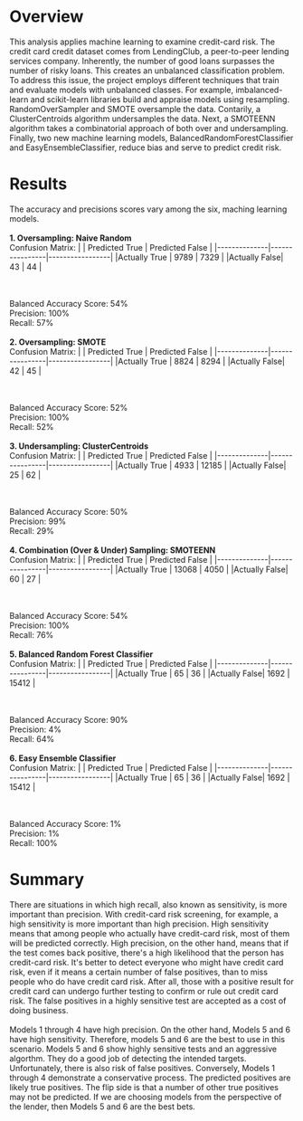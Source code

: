 # Overview
This analysis applies machine learning to examine credit-card risk. The credit card credit dataset comes from LendingClub, a peer-to-peer lending services company. Inherently, the number of good loans surpasses the number of risky loans. This creates an unbalanced classification problem. To address this issue, the project employs different techniques that train and evaluate models with unbalanced classes. For example, imbalanced-learn and scikit-learn libraries build and appraise models using resampling. RandomOverSampler and SMOTE oversample the data. Contarily, a ClusterCentroids algorithm undersamples the data. Next, a SMOTEENN algorithm takes a combinatorial approach of both over and undersampling. Finally, two new machine learning models, BalancedRandomForestClassifier and EasyEnsembleClassifier, reduce bias and serve to predict credit risk.  
# Results
The accuracy and precisions scores vary among the six, maching learning models.
\
\
**1. Oversampling: Naive Random**
\
Confusion Matrix:
|              | Predicted True | Predicted False |
|--------------|----------------|-----------------|
|Actually True | 9789           | 7329            |
|Actually False| 43             | 44              |

\
\
Balanced Accuracy Score: 54%
\
Precision: 100%
\
Recall: 57%
\
\
**2. Oversampling: SMOTE**
\
Confusion Matrix:
|              | Predicted True | Predicted False |
|--------------|----------------|-----------------|
|Actually True | 8824           | 8294            |
|Actually False| 42             | 45              |

\
\
Balanced Accuracy Score: 52%
\
Precision: 100%
\
Recall: 52%
\
\
**3. Undersampling: ClusterCentroids**
\
Confusion Matrix:
|              | Predicted True | Predicted False |
|--------------|----------------|-----------------|
|Actually True | 4933           | 12185           |
|Actually False| 25             | 62              |

\
\
Balanced Accuracy Score: 50%
\
Precision: 99%
\
Recall: 29%
\
\
**4. Combination (Over & Under) Sampling: SMOTEENN**
\
Confusion Matrix:
|              | Predicted True | Predicted False |
|--------------|----------------|-----------------|
|Actually True | 13068          | 4050            |
|Actually False| 60             | 27              |

\
\
Balanced Accuracy Score: 54%
\
Precision: 100%
\
Recall: 76%
\
\
**5. Balanced Random Forest Classifier**
\
Confusion Matrix:
|              | Predicted True | Predicted False |
|--------------|----------------|-----------------|
|Actually True | 65             | 36              |
|Actually False| 1692           | 15412           |

\
\
Balanced Accuracy Score: 90%
\
Precision: 4%
\
Recall: 64%
\
\
**6. Easy Ensemble Classifier**
\
Confusion Matrix:
|              | Predicted True | Predicted False |
|--------------|----------------|-----------------|
|Actually True | 65             | 36              |
|Actually False| 1692           | 15412           |

\
\
Balanced Accuracy Score: 1%
\
Precision: 1%
\
Recall: 100%

# Summary
There are situations in which high recall, also known as sensitivity, is more important than precision. With credit-card risk screening, for example, a high sensitivity is more important than high precision. High sensitivity means that among people who actually have credit-card risk, most of them will be predicted correctly. High precision, on the other hand, means that if the test comes back positive, there's a high likelihood that the person has credit-card risk. It's better to detect everyone who might have credit card risk, even if it means a certain number of false positives, than to miss people who do have credit card risk. After all, those with a positive result for credit card can undergo further testing to confirm or rule out credit card risk. The false positives in a highly sensitive test are accepted as a cost of doing business. 
\
\
Models 1 through 4 have high precision. On the other hand, Models 5 and 6 have high sensitivity. Therefore, models 5 and 6 are the best to use in this scenario. Models 5 and 6 show highly sensitive tests and an aggressive algorthm. They do a good job of detecting the intended targets. Unfortunately, there is also risk of false positives. Conversely, Models 1 through 4 demonstrate a conservative process. The predicted positives are likely true positives. The flip side is that a number of other true positives may not be predicted. If we are choosing models from the perspective of the lender, then Models 5 and 6 are the best bets.
